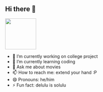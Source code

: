 ## Hi there 👋

<img src="https://user-images.githubusercontent.com/74038190/235294016-6556559a-ed58-4ca6-a4c9-c307cbe0b6b7.gif" width="100"> 

- 🔭 I’m currently working on college project
- 🌱 I’m currently learning coding
- 💬 Ask me about movies
- 📫 How to reach me: extend your hand :P
- 😄 Pronouns: he/him
- ⚡ Fun fact: delulu is solulu

